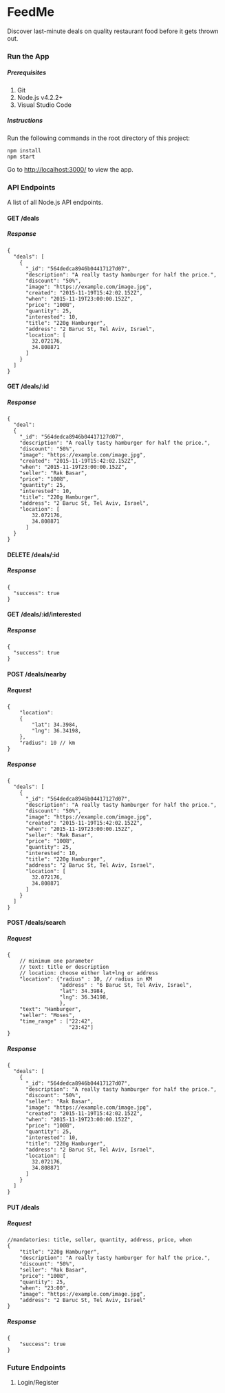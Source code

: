 # FeedMe
Discover last-minute deals on quality restaurant food before it gets thrown out.

### Run the App

##### Prerequisites

1. Git
2. Node.js v4.2.2+
3. Visual Studio Code

##### Instructions

Run the following commands in the root directory of this project:

```
npm install
npm start
```

Go to <a href="http://localhost:3000/" target="_blank">http://localhost:3000/</a> to view the app.

### API Endpoints

A list of all Node.js API endpoints.

#### GET /deals

##### Response

```
{
  "deals": [
    {
      "_id": "564dedca8946b04417127d07",
      "description": "A really tasty hamburger for half the price.",
      "discount": "50%",
      "image": "https://example.com/image.jpg",
      "created": "2015-11-19T15:42:02.152Z",
      "when": "2015-11-19T23:00:00.152Z",
      "price": "100₪",
      "quantity": 25,
      "interested": 10,
      "title": "220g Hamburger",
      "address": "2 Baruc St, Tel Aviv, Israel",
      "location": [
        32.072176,
        34.808871
      ]
    }
  ]
}
```

#### GET /deals/:id

##### Response

```
{
  "deal": 
  {
    "_id": "564dedca8946b04417127d07",
    "description": "A really tasty hamburger for half the price.",
    "discount": "50%",
    "image": "https://example.com/image.jpg",
    "created": "2015-11-19T15:42:02.152Z",
    "when": "2015-11-19T23:00:00.152Z",
    "seller": "Rak Basar",
    "price": "100₪",
    "quantity": 25,
    "interested": 10,
    "title": "220g Hamburger",
    "address": "2 Baruc St, Tel Aviv, Israel",
    "location": [
        32.072176,
        34.808871
      ]
  }
}
```


#### DELETE /deals/:id

##### Response

```
{
  "success": true
}
```

#### GET /deals/:id/interested

##### Response

```
{
  "success": true
}
```

#### POST /deals/nearby

##### Request

```
{
    "location":
    {
        "lat": 34.3984,
        "lng": 36.34198,
    },
    "radius": 10 // km
}
```

##### Response

```
{
  "deals": [
    {
      "_id": "564dedca8946b04417127d07",
      "description": "A really tasty hamburger for half the price.",
      "discount": "50%",
      "image": "https://example.com/image.jpg",
      "created": "2015-11-19T15:42:02.152Z",
      "when": "2015-11-19T23:00:00.152Z",
      "seller": "Rak Basar",
      "price": "100₪",
      "quantity": 25,
      "interested": 10,
      "title": "220g Hamburger",
      "address": "2 Baruc St, Tel Aviv, Israel",
      "location": [
        32.072176,
        34.808871
      ]
    }
  ]
}
```


#### POST /deals/search

##### Request

```
{
    // minimum one parameter
    // text: title or description
    // location: choose either lat+lng or address
    "location": {"radius" : 10, // radius in KM
                 "address" : "6 Baruc St, Tel Aviv, Israel", 
                 "lat": 34.3984,
                 "lng": 36.34198,         
                 },
    "text": "Hamburger", 
    "seller": "Moses",
    "time_range" : ["22:42",
                    "23:42"]
}
```

##### Response

```
{
  "deals": [
    {
      "_id": "564dedca8946b04417127d07",
      "description": "A really tasty hamburger for half the price.",
      "discount": "50%",
      "seller": "Rak Basar",
      "image": "https://example.com/image.jpg",
      "created": "2015-11-19T15:42:02.152Z",
      "when": "2015-11-19T23:00:00.152Z",
      "price": "100₪",
      "quantity": 25,
      "interested": 10,
      "title": "220g Hamburger",
      "address": "2 Baruc St, Tel Aviv, Israel",
      "location": [
        32.072176,
        34.808871
      ]
    }
  ]
}
```

#### PUT /deals

##### Request

```
//mandatories: title, seller, quantity, address, price, when
{
    "title": "220g Hamburger",
    "description": "A really tasty hamburger for half the price.",
    "discount": "50%",
    "seller": "Rak Basar", 
    "price": "100₪", 
    "quantity": 25,
    "when": "23:00",
    "image": "https://example.com/image.jpg",
    "address": "2 Baruc St, Tel Aviv, Israel" 
}
```

##### Response

```
{
    "success": true
}
```

### Future Endpoints

1. Login/Register
